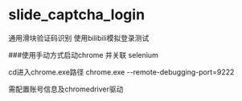 # slide_captcha_login
通用滑块验证码识别 使用bilibili模拟登录测试

###使用手动方式启动chrome 并关联 selenium  

cd进入chrome.exe路径 chrome.exe --remote-debugging-port=9222  

需配置账号信息及chromedriver驱动  


